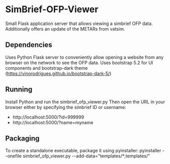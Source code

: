 # SimBrief-OFP-Viewer
 Small Flask application server that allows viewing a simbrief OFP data.
 Additionally offers an update of the METARs from vatsim.

## Dependencies
 Uses Python Flask server to conveniently allow opening a website from any browser on the network to see the OFP data.
 Uses bootstrap 5.2 for UI components and bootstrap-dark theme (https://vinorodrigues.github.io/bootstrap-dark-5/)

## Running
 Install Python and run the simbrief_ofp_viewer.py
 Then open the URL in your browser either by specifying the simbrief ID or username:
 - http://localhost:5000/?id=999999
 - http://localhost:5000/?name=myname

## Packaging
 To create a standalone executable, package it using pyinstaller:
 pyinstaller --onefile simbrief_ofp_viewer.py --add-data="templates/*;templates/"